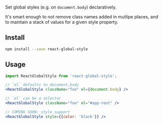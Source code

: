
Set global styles (e.g. on `document.body`) declaratively.

It's smart enough to not remove class names added in mutlipe places, and to maintain a stack of values for a given style property.


## Install

```sh
npm install --save react-global-style
```

## Usage

```jsx
import ReactGlobalStyle from 'react-global-style';

// `el` defaults to document.body
<ReactGlobalStyle className="foo" el={document.body} />

// `el` can be a selector
<ReactGlobalStyle className="foo" el="#app-root" />

// COMING SOON: style support
<ReactGlobalStyle style={{color: 'black'}} />
```
